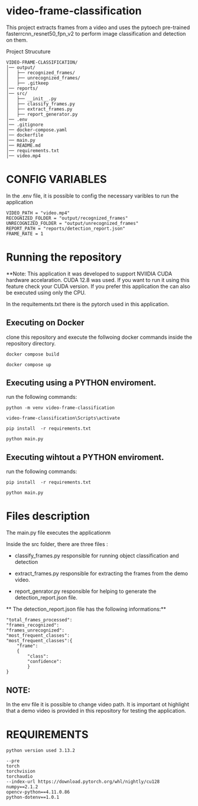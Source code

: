 # video-frame-classification
This project extracts frames from a video and uses the pytoech pre-trained fasterrcnn_resnet50_fpn_v2 to perform image classification and detection on them. 


Project Strucuture
```
VIDEO-FRAME-CLASSIFICATION/
│── output/
│   ├── recognized_frames/
│   ├── unrecognized_frames/
│   ├── .gitkeep
│── reports/
│── src/
│   ├── __init__.py
│   ├── classify_frames.py
│   ├── extract_frames.py
│   ├── report_generator.py
│── .env
│── .gitignore
│── docker-compose.yaml
│── dockerfile
│── main.py
│── README.md
│── requirements.txt
│── video.mp4

```

# CONFIG VARIABLES

In the .env file, it is possible to config the necessary varibles to run the application

```
VIDEO_PATH = "video.mp4"
RECOGNIZED_FOLDER = "output/recognized_frames"
UNRECOGNIZED_FOLDER = "output/unrecognized_frames"
REPORT_PATH = "reports/detection_report.json"
FRAME_RATE = 1
```

# Running the repository

**Note: This application it was developed to support NVIIDIA CUDA hardware accelaration. CUDA 12.8 was used. If you want to run it using this feature check your CUDA version. If you prefer this application the can also be executed using only the CPU.

In the requitements.txt there is the pytorch used in this application.

## Executing on Docker
clone this repository and execute the follwoing docker commands inside the repository directory.

```
docker compose build
```

```
docker compose up
```

## Executing using a PYTHON enviroment.

run the following commands:

```
python -m venv video-frame-classification
```

```
video-frame-classification\Scripts\activate

```
```
pip install  -r requirements.txt 

```
```
python main.py
```

## Executing wihtout  a PYTHON enviroment.

run the following commands:

```
pip install  -r requirements.txt 

```
```
python main.py

```

# Files description

The main.py file executes the applicationm

Inside the src folder, there are three files : 

- classify_frames.py responsible for running object classification and detection

- extract_frames.py responsible for extracting the frames from the demo video.

- report_genrator.py responsible for helping to generate the detection_report.json file.


** The detection_report.json file has the following informations:**

```
"total_frames_processed": 
"frames_recognized": 
"frames_unrecognized": 
"most_frequent_classes": 
"most_frequent_classes":{
    "frame": 
    {
        "class":
        "confidence":
        }
}
```

## NOTE:
In the env file it is possible to change video path. It is important ot highlight that a demo video is provided in this repository for testing the application.

# REQUIREMENTS

```
python version used 3.13.2

```

```
--pre
torch
torchvision
torchaudio
--index-url https://download.pytorch.org/whl/nightly/cu128
numpy==2.1.2
opencv-python==4.11.0.86
python-dotenv==1.0.1

```